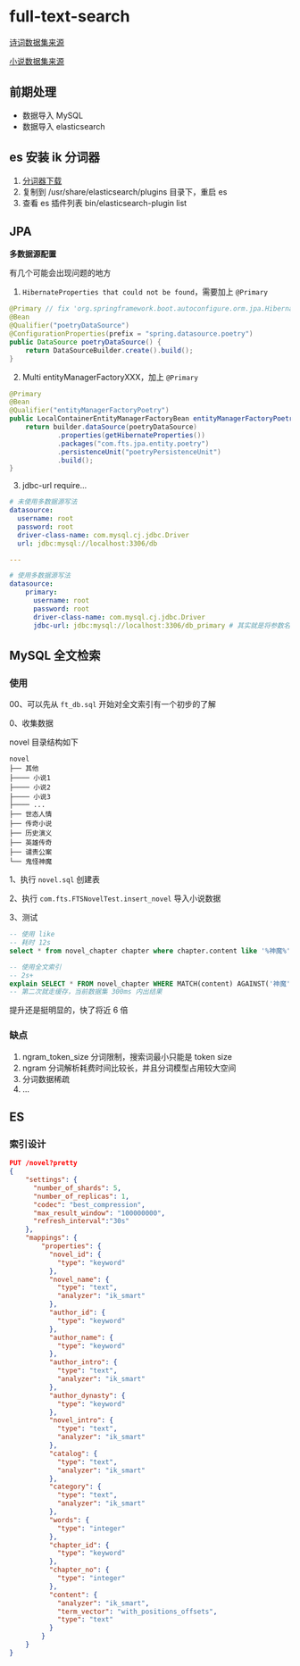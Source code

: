 # full-text-search

[诗词数据集来源](https://github.com/chinese-poetry/chinese-poetry)

[小说数据集来源](https://github.com/luoxuhai/chinese-novel)


## 前期处理

* 数据导入 MySQL
* 数据导入 elasticsearch

## es 安装 ik 分词器

1. [分词器下载](https://github.com/infinilabs/analysis-ik)
2. 复制到 /usr/share/elasticsearch/plugins 目录下，重启 es
3. 查看 es 插件列表 bin/elasticsearch-plugin list


## JPA

**多数据源配置**

有几个可能会出现问题的地方

1. `HibernateProperties that could not be found`，需要加上 `@Primary`
```java
@Primary // fix 'org.springframework.boot.autoconfigure.orm.jpa.HibernateProperties' that could not be found.
@Bean
@Qualifier("poetryDataSource")
@ConfigurationProperties(prefix = "spring.datasource.poetry")
public DataSource poetryDataSource() {
    return DataSourceBuilder.create().build();
}
```

2. Multi entityManagerFactoryXXX，加上 `@Primary`

```java
@Primary
@Bean
@Qualifier("entityManagerFactoryPoetry")
public LocalContainerEntityManagerFactoryBean entityManagerFactoryPoetry(EntityManagerFactoryBuilder builder) {
    return builder.dataSource(poetryDataSource)
            .properties(getHibernateProperties())
            .packages("com.fts.jpa.entity.poetry")
            .persistenceUnit("poetryPersistenceUnit")
            .build();
}
```

3. jdbc-url require...
```yml
# 未使用多数据源写法
datasource:
  username: root
  password: root
  driver-class-name: com.mysql.cj.jdbc.Driver
  url: jdbc:mysql://localhost:3306/db

---

# 使用多数据源写法
datasource:
    primary:
      username: root
      password: root
      driver-class-name: com.mysql.cj.jdbc.Driver
      jdbc-url: jdbc:mysql://localhost:3306/db_primary # 其实就是将参数名 url 修改成 jdbc-url
```

## MySQL 全文检索

### 使用

00、可以先从 `ft_db.sql` 开始对全文索引有一个初步的了解

0、收集数据

novel 目录结构如下

```shell
novel
├── 其他
├──── 小说1
├──── 小说2
├──── 小说3
├──── ...
├── 世态人情
├── 传奇小说
├── 历史演义
├── 英雄传奇
├── 谴责公案
└── 鬼怪神魔
```

1、执行 `novel.sql` 创建表

2、执行 `com.fts.FTSNovelTest.insert_novel` 导入小说数据

3、测试

```sql
-- 使用 like
-- 耗时 12s
select * from novel_chapter chapter where chapter.content like '%神魔%';

-- 使用全文索引
-- 2s+
explain SELECT * FROM novel_chapter WHERE MATCH(content) AGAINST('神魔' IN NATURAL LANGUAGE MODE);
-- 第二次就走缓存，当前数据集 300ms 内出结果
```

提升还是挺明显的，快了将近 6 倍

### 缺点

1. ngram_token_size 分词限制，搜索词最小只能是 token size 
2. ngram 分词解析耗费时间比较长，并且分词模型占用较大空间
3. 分词数据稀疏
4. ...

## ES

### 索引设计

```json
PUT /novel?pretty
{
	"settings": {
	  "number_of_shards": 5,
	  "number_of_replicas": 1,
	  "codec": "best_compression",
	  "max_result_window": "100000000",
	  "refresh_interval":"30s"
	},
	"mappings": {
		"properties": {
		  "novel_id": {
			"type": "keyword"
		  },
		  "novel_name": {
			"type": "text",
            "analyzer": "ik_smart"
		  },
          "author_id": {
			"type": "keyword"
		  },
		  "author_name": {
			"type": "keyword"
		  },
          "author_intro": {
			"type": "text",
            "analyzer": "ik_smart"
		  },
		  "author_dynasty": {
			"type": "keyword"
		  },
		  "novel_intro": {
			"type": "text",
            "analyzer": "ik_smart"
		  },
		  "catalog": {
			"type": "text",
            "analyzer": "ik_smart"
		  },
		  "category": {
			"type": "text",
            "analyzer": "ik_smart"
		  },
          "words": {
			"type": "integer"
		  },
          "chapter_id": {
			"type": "keyword"
		  },
          "chapter_no": {
			"type": "integer"
		  },
		  "content": {
			"analyzer": "ik_smart",
			"term_vector": "with_positions_offsets",
			"type": "text"
		  }
		}
	}
}
```